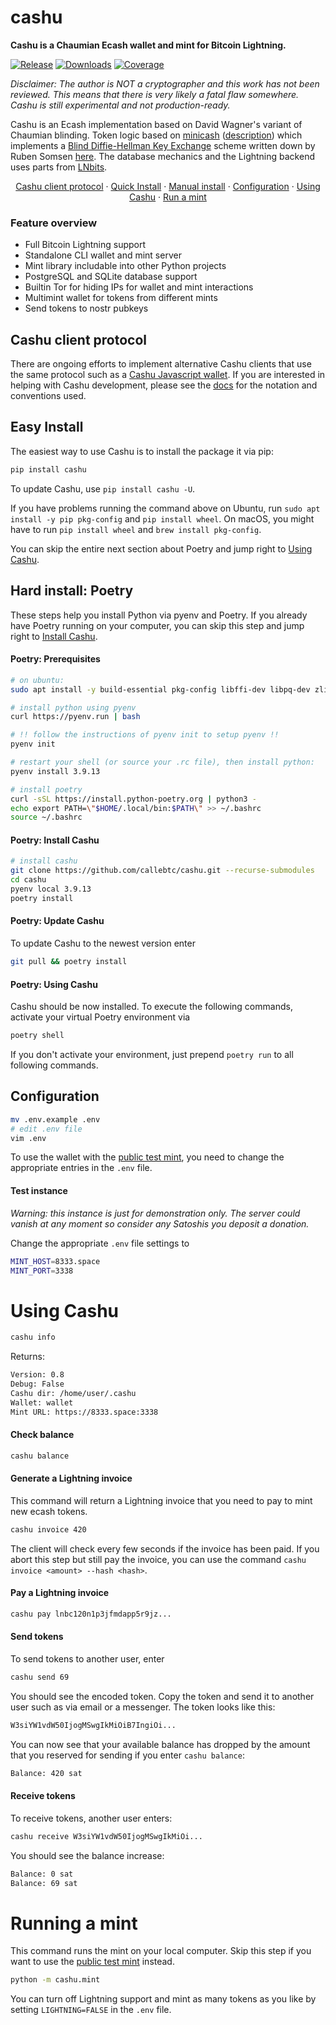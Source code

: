 # cashu  

**Cashu is a Chaumian Ecash wallet and mint for Bitcoin Lightning.**

<a href="https://pypi.org/project/cashu/"><img alt="Release" src="https://img.shields.io/pypi/v/cashu?color=black"></a> <a href="https://pepy.tech/project/cashu"> <img alt="Downloads" src="https://pepy.tech/badge/cashu"></a> <a href="https://app.codecov.io/gh/callebtc/cashu"><img alt="Coverage" src="https://img.shields.io/codecov/c/gh/callebtc/cashu"></a>


*Disclaimer: The author is NOT a cryptographer and this work has not been reviewed. This means that there is very likely a fatal flaw somewhere. Cashu is still experimental and not production-ready.*

Cashu is an Ecash implementation based on David Wagner's variant of Chaumian blinding. Token logic based on [minicash](https://github.com/phyro/minicash) ([description](https://gist.github.com/phyro/935badc682057f418842c72961cf096c)) which implements a [Blind Diffie-Hellman Key Exchange](https://cypherpunks.venona.com/date/1996/03/msg01848.html) scheme written down by Ruben Somsen [here](https://gist.github.com/RubenSomsen/be7a4760dd4596d06963d67baf140406). The database mechanics and the Lightning backend uses parts from [LNbits](https://github.com/lnbits/lnbits-legend).

<p align="center">
<a href="#cashu-client-protocol">Cashu client protocol</a> ·
<a href="#easy-install">Quick Install</a> ·
<a href="#hard-install-poetry">Manual install</a> ·
<a href="#configuration">Configuration</a> ·
<a href="#using-cashu">Using Cashu</a> ·
<a href="#running-a-mint">Run a mint</a>
</p>

### Feature overview

- Full Bitcoin Lightning support
- Standalone CLI wallet and mint server
- Mint library includable into other Python projects
- PostgreSQL and SQLite database support
- Builtin Tor for hiding IPs for wallet and mint interactions
- Multimint wallet for tokens from different mints
- Send tokens to nostr pubkeys

## Cashu client protocol
There are ongoing efforts to implement alternative Cashu clients that use the same protocol such as a [Cashu Javascript wallet](https://github.com/motorina0/cashu-js-wallet). If you are interested in helping with Cashu development, please see the [docs](docs/) for the notation and conventions used. 

## Easy Install

The easiest way to use Cashu is to install the package it via pip:
```bash
pip install cashu
```

To update Cashu, use `pip install cashu -U`. 

If you have problems running the command above on Ubuntu, run `sudo apt install -y pip pkg-config` and `pip install wheel`. On macOS, you might have to run `pip install wheel` and `brew install pkg-config`.

You can skip the entire next section about Poetry and jump right to [Using Cashu](#using-cashu).

## Hard install: Poetry
These steps help you install Python via pyenv and Poetry. If you already have Poetry running on your computer, you can skip this step and jump right to [Install Cashu](#poetry-install-cashu).

#### Poetry: Prerequisites

```bash
# on ubuntu:
sudo apt install -y build-essential pkg-config libffi-dev libpq-dev zlib1g-dev libssl-dev python3-dev libsqlite3-dev ncurses-dev libbz2-dev libreadline-dev lzma-dev

# install python using pyenv
curl https://pyenv.run | bash

# !! follow the instructions of pyenv init to setup pyenv !!
pyenv init

# restart your shell (or source your .rc file), then install python:
pyenv install 3.9.13

# install poetry
curl -sSL https://install.python-poetry.org | python3 -
echo export PATH=\"$HOME/.local/bin:$PATH\" >> ~/.bashrc
source ~/.bashrc
```
#### Poetry: Install Cashu
```bash
# install cashu
git clone https://github.com/callebtc/cashu.git --recurse-submodules
cd cashu
pyenv local 3.9.13
poetry install
```

#### Poetry: Update Cashu
To update Cashu to the newest version enter
```bash
git pull && poetry install
```
#### Poetry: Using Cashu

Cashu should be now installed. To execute the following commands, activate your virtual Poetry environment via

```bash
poetry shell
```

If you don't activate your environment, just prepend `poetry run` to all following commands.
## Configuration
```bash
mv .env.example .env
# edit .env file
vim .env
```

To use the wallet with the [public test mint](#test-instance), you need to change the appropriate entries in the `.env` file. 

#### Test instance
*Warning: this instance is just for demonstration only. The server could vanish at any moment so consider any Satoshis you deposit a donation.*

Change the appropriate `.env` file settings to
```bash
MINT_HOST=8333.space
MINT_PORT=3338
```

# Using Cashu
```bash
cashu info
```

Returns:
```bash
Version: 0.8
Debug: False
Cashu dir: /home/user/.cashu
Wallet: wallet
Mint URL: https://8333.space:3338
```

#### Check balance
```bash
cashu balance
```

#### Generate a Lightning invoice 

This command will return a Lightning invoice that you need to pay to mint new ecash tokens.

```bash
cashu invoice 420
```

The client will check every few seconds if the invoice has been paid. If you abort this step but still pay the invoice, you can use the command `cashu invoice <amount> --hash <hash>`.

#### Pay a Lightning invoice
```bash
cashu pay lnbc120n1p3jfmdapp5r9jz...
```

#### Send tokens
To send tokens to another user, enter
```bash
cashu send 69
```
You should see the encoded token. Copy the token and send it to another user such as via email or a messenger. The token looks like this:
```bash
W3siYW1vdW50IjogMSwgIkMiOiB7IngiOi...
```

You can now see that your available balance has dropped by the amount that you reserved for sending if you enter `cashu balance`:
```bash
Balance: 420 sat
```

#### Receive tokens
To receive tokens, another user enters:
```bash
cashu receive W3siYW1vdW50IjogMSwgIkMiOi...
```
You should see the balance increase:
```bash
Balance: 0 sat
Balance: 69 sat
```


# Running a mint
This command runs the mint on your local computer. Skip this step if you want to use the [public test mint](#test-instance) instead.
```bash
python -m cashu.mint
```

You can turn off Lightning support and mint as many tokens as you like by setting `LIGHTNING=FALSE` in the `.env` file.

